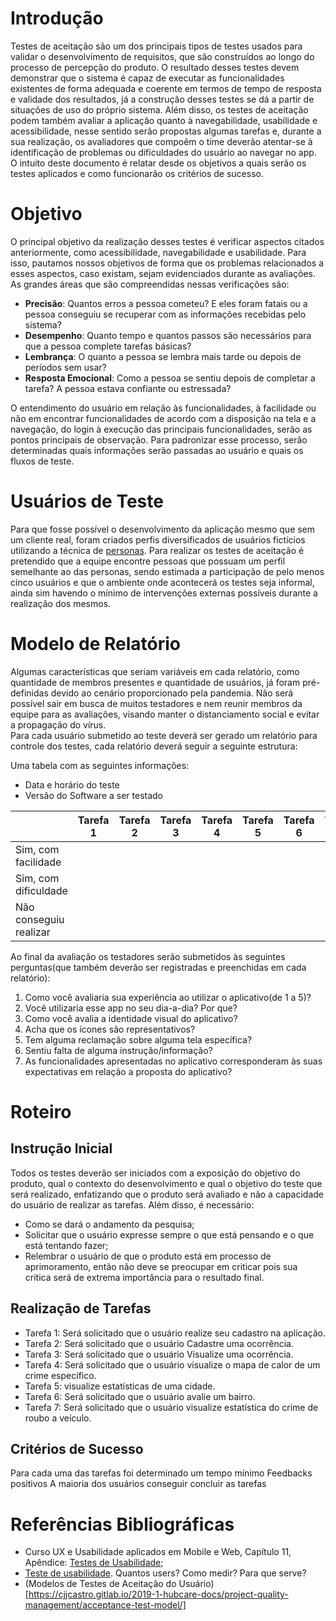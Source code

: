 # Introdução
Testes de aceitação são um dos principais tipos de testes usados para validar o desenvolvimento de requisitos, que são construídos ao longo do processo de percepção do produto. O resultado desses testes devem demonstrar que o sistema é capaz de executar as funcionalidades existentes de forma adequada e coerente em termos de tempo de resposta e validade dos resultados, já a construção desses testes se dá a partir de situações de uso do próprio sistema. Além disso, os testes de aceitação podem  também avaliar a aplicação quanto à navegabilidade, usabilidade e acessibilidade, nesse sentido serão propostas algumas tarefas e, durante a sua realização, os avaliadores que compoẽm o time deverão atentar-se à identificação de problemas ou dificuldades do usuário ao navegar no app. O intuito deste documento é relatar desde os objetivos a quais serão os testes aplicados e como funcionarão os critérios de sucesso.        

# Objetivo
O principal objetivo da realização desses testes é verificar aspectos citados anteriormente, como acessibilidade, navegabilidade e usabilidade. Para isso, pautamos nossos objetivos de forma que os problemas relacionados a esses aspectos, caso existam, sejam evidenciados durante as avaliações. As grandes áreas que são compreendidas nessas verificações são:          
* **Precisão**: Quantos erros a pessoa cometeu? E eles foram fatais ou a pessoa conseguiu se recuperar com as informações recebidas pelo sistema?              
* **Desempenho**: Quanto tempo e quantos passos são necessários para que a pessoa complete tarefas básicas?       
* **Lembrança**: O quanto a pessoa se lembra mais tarde ou depois de períodos sem usar?           
* **Resposta Emocional**: Como a pessoa se sentiu depois de completar a tarefa? A pessoa estava confiante ou estressada?        

O entendimento do usuário em relação às funcionalidades, à facilidade ou não em encontrar funcionalidades de acordo com a disposição na tela e a navegação, do login à execução das principais funcionalidades, serão as pontos principais de observação. Para padronizar esse processo, serão determinadas quais informações serão passadas ao usuário e quais os fluxos de teste.         

# Usuários de Teste
Para que fosse possível o desenvolvimento da aplicação mesmo que sem um cliente real, foram criados perfis diversificados de usuários fictícios utilizando a técnica de [personas](https://github.com/fga-eps-mds/2020.1-stay-safe-docs/blob/master/docs/produto/product-definition.md). Para realizar os testes de aceitação é pretendido que a equipe encontre pessoas que possuam um perfil semelhante ao das personas, sendo estimada a participação de pelo menos cinco usuários e que o ambiente onde acontecerá os testes seja informal, ainda sim havendo o mínimo de intervenções externas possíveis durante a realização dos mesmos.

# Modelo de Relatório
Algumas características que seriam variáveis em cada relatório, como quantidade de membros presentes e quantidade de usuários, já foram pré-definidas devido ao cenário proporcionado pela pandemia. Não será possível sair em busca de muitos testadores e nem reunir membros da equipe para as avaliações, visando manter o distanciamento social e evitar a propagação do vírus.       
Para cada usuário submetido ao teste deverá ser gerado um relatório para controle dos testes, cada relatório deverá seguir a seguinte estrutura:         
            
Uma tabela com as seguintes informações:            
* Data e horário do teste       
* Versão do Software a ser testado          


|                        | Tarefa 1 | Tarefa 2 | Tarefa 3 | Tarefa 4 | Tarefa 5 | Tarefa 6 | Tarefa 7 |
|------------------------|----------|----------|----------|----------|----------|----------|----------|
| Sim, com facilidade    |          |          |          |          |          |          |          |
| Sim, com dificuldade   |          |          |          |          |          |          |          |
| Não conseguiu realizar |          |          |          |          |          |          |          |

Ao final da avaliação os testadores serão submetidos às seguintes perguntas(que também deverão ser registradas e preenchidas em cada relatório):      
1. Como você avaliaria sua experiência ao utilizar o aplicativo(de 1 a 5)?       
2. Você utilizaria esse app no seu dia-a-dia? Por que?         
3. Como você avalia a identidade visual do aplicativo?        
4. Acha que os ícones são representativos?        
5. Tem alguma reclamação sobre alguma tela específica?     
6. Sentiu falta de alguma instrução/informação?
7. As funcionalidades apresentadas no aplicativo corresponderam às suas expectativas em relação a proposta do aplicativo?      

# Roteiro 
## Instrução Inicial
Todos os testes deverão ser iniciados com a exposição do objetivo do produto, qual o contexto do desenvolvimento e qual o objetivo do teste que será realizado, enfatizando que o produto será avaliado e não a capacidade do usuário de realizar as tarefas. Além disso, é necessário:        
* Como se dará o andamento da pesquisa;       
* Solicitar que o usuário expresse sempre o que está pensando e o que está tentando fazer;      
* Relembrar o usuário de que o produto está em processo de aprimoramento, então não deve se preocupar em criticar pois sua critica será de extrema importância para o resultado final.       

## Realização de Tarefas
* Tarefa 1: Será solicitado que o usuário realize seu cadastro na aplicação.      
* Tarefa 2: Será solicitado que o usuário Cadastre uma ocorrência.      
* Tarefa 3: Será solicitado que o usuário Visualize uma ocorrência.     
* Tarefa 4: Será solicitado que o usuário visualize o mapa de calor de um crime específico.
* Tarefa 5: visualize estatísticas de uma cidade.
* Tarefa 6: Será solicitado que o usuário avalie um bairro.         
* Tarefa 7: Será solicitado que o usuário visualize estatística do crime de roubo a veículo.

## Critérios de Sucesso       
Para cada uma das tarefas foi determinado um tempo mínimo 
Feedbacks positivos
A maioria dos usuários conseguir concluir as tarefas


# Referências Bibliográficas     
* Curso UX e Usabilidade aplicados em Mobile e Web, Capítulo 11, Apêndice: [Testes de Usabilidade](https://www.caelum.com.br/apostila-ux-usabilidade-mobile-web/usabilidade/#preparao-prvia);              
* [Teste de usabilidade](https://www.uiux.pt/2019/09/26/testes-de-usabilidade/). Quantos users? Como medir? Para que serve?      
* (Modelos de Testes de Aceitação do Usuário)[https://cjjcastro.gitlab.io/2019-1-hubcare-docs/project-quality-management/acceptance-test-model/]       
